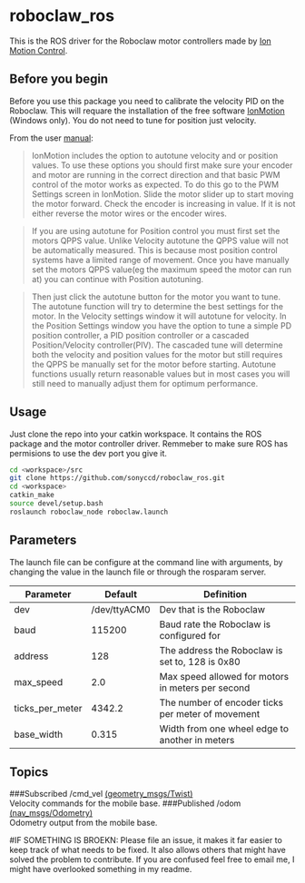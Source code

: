 # roboclaw_ros
This is the ROS driver for the Roboclaw motor controllers made by [Ion Motion Control](http://www.ionmc.com/).

## Before you begin
Before you use this package you need to calibrate the velocity PID on the Roboclaw.  This will requare the
installation of the free software [IonMotion](http://downloads.ionmc.com/software/IonMotion/ionmotion.htm) (Windows only).
You do not need to tune for position just velocity.

From the user [manual](http://downloads.ionmc.com/docs/roboclaw_user_manual.pdf):
>IonMotion includes the option to autotune velocity and or position values. To use these options
you should first make sure your encoder and motor are running in the correct direction and that
basic PWM control of the motor works as expected. To do this go to the PWM Settings screen in
IonMotion. Slide the motor slider up to start moving the motor forward. Check the encoder is
increasing in value. If it is not either reverse the motor wires or the encoder wires.  

>If you are using autotune for Position control you must first set the motors QPPS value. Unlike
Velocity autotune the QPPS value will not be automatically measured. This is because most
position control systems have a limited range of movement. Once you have manually set the
motors QPPS value(eg the maximum speed the motor can run at) you can continue with Position
autotuning.  

>Then just click the autotune button for the motor you want to tune. The autotune function will
try to determine the best settings for the motor. In the Velocity settings window it will autotune
for velocity. In the Position Settings window you have the option to tune a simple PD position
controller, a PID position controller or a cascaded Position/Velocity controller(PIV). The cascaded
tune will determine both the velocity and position values for the motor but still requires the QPPS
be manually set for the motor before starting. Autotune functions usually return reasonable
values but in most cases you will still need to manually adjust them for optimum performance.

## Usage
Just clone the repo into your catkin workspace. It contains the ROS package and the motor controller driver.  Remmeber to make sure ROS has permisions to use the dev port you give it.
```bash
cd <workspace>/src
git clone https://github.com/sonyccd/roboclaw_ros.git
cd <workspace>
catkin_make
source devel/setup.bash
roslaunch roboclaw_node roboclaw.launch
```

## Parameters
The launch file can be configure at the command line with arguments, by changing the value in the launch file or through the rosparam server.

|Parameter|Default|Definition|
|-----|----------|-------|
|dev|/dev/ttyACM0|Dev that is the Roboclaw|
|baud|115200|Baud rate the Roboclaw is configured for|
|address|128|The address the Roboclaw is set to, 128 is 0x80|
|max_speed|2.0|Max speed allowed for motors in meters per second|
|ticks_per_meter|4342.2|The number of encoder ticks per meter of movement|
|base_width|0.315|Width from one wheel edge to another in meters|

## Topics
###Subscribed
/cmd_vel [(geometry_msgs/Twist)](http://docs.ros.org/api/geometry_msgs/html/msg/Twist.html)  
Velocity commands for the mobile base.
###Published
/odom [(nav_msgs/Odometry)](http://docs.ros.org/api/nav_msgs/html/msg/Odometry.html)  
Odometry output from the mobile base.

#IF SOMETHING IS BROEKN:
Please file an issue, it makes it far easier to keep track of what needs to be fixed. It also allows others that might have solved the problem to contribute.  If you are confused feel free to email me, I might have overlooked something in my readme.
